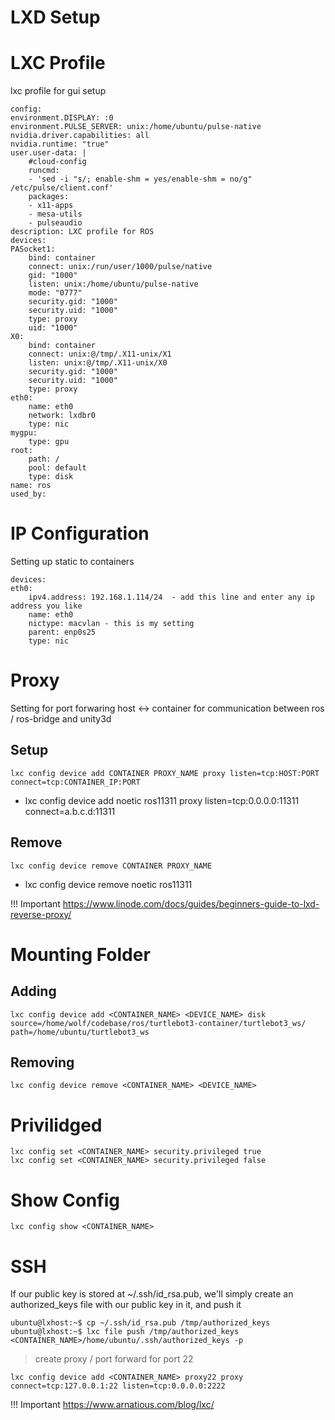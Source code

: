 LXD Setup
=========

# LXC Profile

lxc profile for gui setup

    config:
    environment.DISPLAY: :0
    environment.PULSE_SERVER: unix:/home/ubuntu/pulse-native
    nvidia.driver.capabilities: all
    nvidia.runtime: "true"
    user.user-data: |
        #cloud-config
        runcmd:
        - 'sed -i "s/; enable-shm = yes/enable-shm = no/g" /etc/pulse/client.conf'
        packages:
        - x11-apps
        - mesa-utils
        - pulseaudio
    description: LXC profile for ROS
    devices:
    PASocket1:
        bind: container
        connect: unix:/run/user/1000/pulse/native
        gid: "1000"
        listen: unix:/home/ubuntu/pulse-native
        mode: "0777"
        security.gid: "1000"
        security.uid: "1000"
        type: proxy
        uid: "1000"
    X0:
        bind: container
        connect: unix:@/tmp/.X11-unix/X1
        listen: unix:@/tmp/.X11-unix/X0
        security.gid: "1000"
        security.uid: "1000"
        type: proxy
    eth0:
        name: eth0
        network: lxdbr0
        type: nic
    mygpu:
        type: gpu
    root:
        path: /
        pool: default
        type: disk
    name: ros
    used_by:

# IP Configuration

Setting up static to containers

    devices:
    eth0:
        ipv4.address: 192.168.1.114/24  - add this line and enter any ip address you like
        name: eth0
        nictype: macvlan - this is my setting
        parent: enp0s25
        type: nic
# Proxy

Setting for port forwaring host <-> container for communication between ros / ros-bridge and unity3d 

## Setup

    lxc config device add CONTAINER PROXY_NAME proxy listen=tcp:HOST:PORT connect=tcp:CONTAINER_IP:PORT
- lxc config device add noetic ros11311 proxy listen=tcp:0.0.0.0:11311 connect=a.b.c.d:11311

## Remove

    lxc config device remove CONTAINER PROXY_NAME
- lxc config device remove noetic ros11311

!!! Important 
    https://www.linode.com/docs/guides/beginners-guide-to-lxd-reverse-proxy/

# Mounting Folder

## Adding
    lxc config device add <CONTAINER_NAME> <DEVICE_NAME> disk source=/home/wolf/codebase/ros/turtlebot3-container/turtlebot3_ws/ path=/home/ubuntu/turtlebot3_ws

## Removing

    lxc config device remove <CONTAINER_NAME> <DEVICE_NAME>

# Privilidged

    lxc config set <CONTAINER_NAME> security.privileged true
    lxc config set <CONTAINER_NAME> security.privileged false

# Show Config

    lxc config show <CONTAINER_NAME>


# SSH

If our public key is stored at ~/.ssh/id_rsa.pub, we'll simply create an authorized_keys file with our public key in it, and push it

    ubuntu@lxhost:~$ cp ~/.ssh/id_rsa.pub /tmp/authorized_keys
    ubuntu@lxhost:~$ lxc file push /tmp/authorized_keys <CONTAINER_NAME>/home/ubuntu/.ssh/authorized_keys -p

> create proxy / port forward for port 22

    lxc config device add <CONTAINER_NAME> proxy22 proxy connect=tcp:127.0.0.1:22 listen=tcp:0.0.0.0:2222

!!! Important
    https://www.arnatious.com/blog/lxc/

